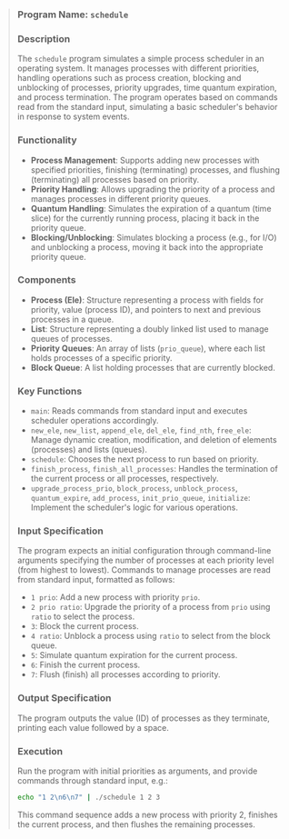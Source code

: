 > ### Program Name: `schedule`
>
> ### Description
> The `schedule` program simulates a simple process scheduler in an operating system. It manages processes with different priorities, handling operations such as process creation, blocking and unblocking of processes, priority upgrades, time quantum expiration, and process termination. The program operates based on commands read from the standard input, simulating a basic scheduler's behavior in response to system events.
>
> ### Functionality
> - **Process Management**: Supports adding new processes with specified priorities, finishing (terminating) processes, and flushing (terminating) all processes based on priority.
> - **Priority Handling**: Allows upgrading the priority of a process and manages processes in different priority queues.
> - **Quantum Handling**: Simulates the expiration of a quantum (time slice) for the currently running process, placing it back in the priority queue.
> - **Blocking/Unblocking**: Simulates blocking a process (e.g., for I/O) and unblocking a process, moving it back into the appropriate priority queue.
>
> ### Components
> - **Process (Ele)**: Structure representing a process with fields for priority, value (process ID), and pointers to next and previous processes in a queue.
> - **List**: Structure representing a doubly linked list used to manage queues of processes.
> - **Priority Queues**: An array of lists (`prio_queue`), where each list holds processes of a specific priority.
> - **Block Queue**: A list holding processes that are currently blocked.
>
> ### Key Functions
> - `main`: Reads commands from standard input and executes scheduler operations accordingly.
> - `new_ele`, `new_list`, `append_ele`, `del_ele`, `find_nth`, `free_ele`: Manage dynamic creation, modification, and deletion of elements (processes) and lists (queues).
> - `schedule`: Chooses the next process to run based on priority.
> - `finish_process`, `finish_all_processes`: Handles the termination of the current process or all processes, respectively.
> - `upgrade_process_prio`, `block_process`, `unblock_process`, `quantum_expire`, `add_process`, `init_prio_queue`, `initialize`: Implement the scheduler's logic for various operations.
>
> ### Input Specification
> The program expects an initial configuration through command-line arguments specifying the number of processes at each priority level (from highest to lowest). Commands to manage processes are read from standard input, formatted as follows:
> - `1 prio`: Add a new process with priority `prio`.
> - `2 prio ratio`: Upgrade the priority of a process from `prio` using `ratio` to select the process.
> - `3`: Block the current process.
> - `4 ratio`: Unblock a process using `ratio` to select from the block queue.
> - `5`: Simulate quantum expiration for the current process.
> - `6`: Finish the current process.
> - `7`: Flush (finish) all processes according to priority.
>
> ### Output Specification
> The program outputs the value (ID) of processes as they terminate, printing each value followed by a space.
>
> ### Execution
> Run the program with initial priorities as arguments, and provide commands through standard input, e.g.:
> ```sh
> echo "1 2\n6\n7" | ./schedule 1 2 3
> ```
> This command sequence adds a new process with priority 2, finishes the current process, and then flushes the remaining processes.